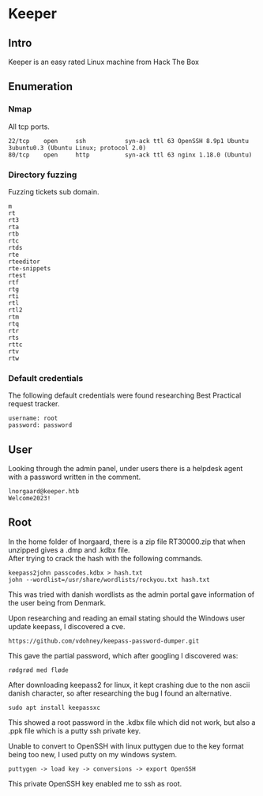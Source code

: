 # Keeper

## Intro

Keeper is an easy rated Linux machine from Hack The Box

## Enumeration

### Nmap

All tcp ports.

```
22/tcp    open     ssh           syn-ack ttl 63 OpenSSH 8.9p1 Ubuntu 3ubuntu0.3 (Ubuntu Linux; protocol 2.0)
80/tcp    open     http          syn-ack ttl 63 nginx 1.18.0 (Ubuntu)
```

### Directory fuzzing

Fuzzing tickets sub domain.

```
m
rt
rt3
rta
rtb
rtc
rtds
rte
rteeditor
rte-snippets
rtest
rtf
rtg
rti
rtl
rtl2
rtm
rtq
rtr
rts
rttc
rtv
rtw
```

### Default credentials

The following default credentials were found researching Best Practical request tracker.  

```
username: root
password: password
```

## User

Looking through the admin panel, under users there is a helpdesk agent with a password written in the comment.  

```
lnorgaard@keeper.htb
Welcome2023!
```


## Root

In the home folder of lnorgaard, there is a zip file RT30000.zip that when unzipped gives a .dmp and .kdbx file.  
After trying to crack the hash with the following commands.  

```
keepass2john passcodes.kdbx > hash.txt
john --wordlist=/usr/share/wordlists/rockyou.txt hash.txt
```

This was tried with danish wordlists as the admin portal gave information of the user being from Denmark.  

Upon researching and reading an email stating should the Windows user update keepass, I discovered a cve.  

```
https://github.com/vdohney/keepass-password-dumper.git
```

This gave the partial password, which after googling I discovered was:  

```
rødgrød med fløde
```

After downloading keepass2 for linux, it kept crashing due to the non ascii danish character, so after researching the bug I found an alternative.  

```
sudo apt install keepassxc
```

This showed a root password in the .kdbx file which did not work, but also a .ppk file which is a putty ssh private key.  

Unable to convert to OpenSSH with linux puttygen due to the key format being too new, I used putty on my windows system.  

```
puttygen -> load key -> conversions -> export OpenSSH
```

This private OpenSSH key enabled me to ssh as root.
